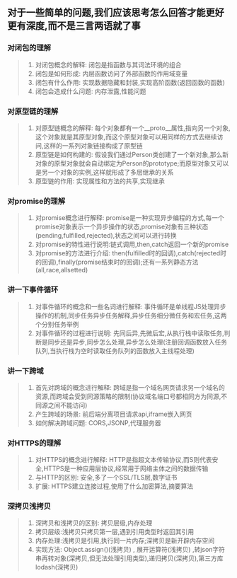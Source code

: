 ## 对于一些简单的问题,我们应该思考怎么回答才能更好更有深度,而不是三言两语就了事

### 对闭包的理解

> 1. 对闭包概念的解释: 闭包是指函数与其词法环境的组合
> 2. 闭包是如何形成: 内层函数访问了外部函数的作用域变量
> 3. 闭包有什么作用: 实现数据隐藏和封装,实现高阶函数(返回函数的函数)
> 4. 闭包会造成什么问题: 内存泄露,性能问题

### 对原型链的理解

> 1. 对原型链概念的解释: 每个对象都有一个__proto__属性,指向另一个对象,这个对象就是其原型对象,而这个原型对象可以用同样的方式去继续访问,这样的一系列对象链接构成了原型链
> 2. 原型链是如何构建的: 假设我们通过Person类创建了一个新对象,那么新对象的原型对象就会自动绑定为Person的prototype;而原型对象又可以是另一个对象的实例,这样就形成了多层继承的关系
> 3. 原型链的作用: 实现属性和方法的共享,实现继承

### 对promise的理解

> 1. 对promise概念进行解释: promise是一种实现异步编程的方式,每一个promise对象表示一个异步操作的状态,promise对象有三种状态(pending,fulfilled,rejected),状态之间可以进行转换
> 2. 对promise的特性进行说明:链式调用,then,catch返回一个新的promise
> 3. 对promise的方法进行介绍: then(fulfilled时的回调),catch(rejected时的回调),finally(promise结束时的回调);还有一系列静态方法(all,race,allsetted)

### 讲一下事件循环

> 1. 对事件循环的概念和一些名词进行解释: 事件循环是单线程JS处理异步操作的机制,同步任务异步任务解释,异步任务细分微任务和宏任务,这两个分别任务举例
> 2. 对事件循环的过程进行说明: 先同后异,先微后宏,从执行栈中读取任务,判断是同步还是异步,同步怎么处理,异步怎么处理(注册回调函数放入任务队列,当执行栈为空时读取任务队列的函数放入主线程处理)

### 讲一下跨域

> 1. 首先对跨域的概念进行解释: 跨域是指一个域名网页请求另一个域名的资源,而跨域会受到同源策略的限制(协议域名端口号都相同方为同源,不同源之间不能访问)
> 2. 产生跨域的场景: 前后端分离项目请求api,iframe嵌入网页
> 3. 如何解决跨域问题: CORS,JSONP,代理服务器

### 对HTTPS的理解

> 1. 对HTTPS的概念进行解释: HTTP是指超文本传输协议,而S则代表安全,HTTPS是一种应用层协议,经常用于网络主体之间的数据传输
> 2. 与HTTP的区别: 安全,多了一个SSL/TLS层,数字证书
> 3. 扩展: HTTPS建立连接过程,使用了什么加密算法,摘要算法

### 深拷贝浅拷贝

> 1. 深拷贝和浅拷贝的区别: 拷贝层级,内存处理
> 2. 拷贝层级:浅拷贝只拷贝第一层,遇到引用类型时返回其引用
> 3. 内存处理:浅拷贝是引用,执行同一片内存;深拷贝是新开辟内存空间
> 4. 实现方法: Object.assign()(浅拷贝) , 展开运算符(浅拷贝) ,转json字符串再转对象(深拷贝,但无法处理引用类型),递归拷贝(深拷贝),第三方库lodash(深拷贝)
